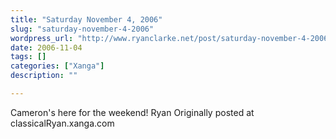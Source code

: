 ```yaml
---
title: "Saturday November 4, 2006"
slug: "saturday-november-4-2006"
wordpress_url: "http://www.ryanclarke.net/post/saturday-november-4-2006/"
date: 2006-11-04
tags: []
categories: ["Xanga"]
description: ""

---
```


Cameron's here for the weekend!
Ryan
Originally posted at classicalRyan.xanga.com
